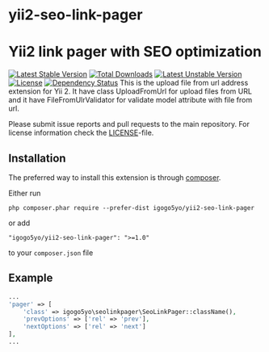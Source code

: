 # yii2-seo-link-pager
Yii2 link pager with SEO optimization
=====================================
[![Latest Stable Version](https://poser.pugx.org/igogo5yo/yii2-seo-link-pager/v/stable)](https://packagist.org/packages/igogo5yo/yii2-seo-link-pager) [![Total Downloads](https://poser.pugx.org/igogo5yo/yii2-seo-link-pager/downloads)](https://packagist.org/packages/igogo5yo/yii2-seo-link-pager) [![Latest Unstable Version](https://poser.pugx.org/igogo5yo/yii2-seo-link-pager/v/unstable)](https://packagist.org/packages/igogo5yo/yii2-seo-link-pager) [![License](https://poser.pugx.org/igogo5yo/yii2-seo-link-pager/license)](https://packagist.org/packages/igogo5yo/yii2-seo-link-pager) [![Dependency Status](https://www.versioneye.com/user/projects/55686ea96365320026021300/badge.svg?style=flat)](https://www.versioneye.com/user/projects/55686ea96365320026021300)
This is the upload file from url address extension for Yii 2. It have class UploadFromUrl for upload files from URL and it have FileFromUlrValidator for validate model attribute with file from url.

Please submit issue reports and pull requests to the main repository.
For license information check the [LICENSE](LICENSE.md)-file.

Installation
------------

The preferred way to install this extension is through [composer](http://getcomposer.org/download/).

Either run

```
php composer.phar require --prefer-dist igogo5yo/yii2-seo-link-pager
```

or add

```
"igogo5yo/yii2-seo-link-pager": ">=1.0"
```

to your `composer.json` file


Example
----

```php
...
'pager' => [
    'class' => igogo5yo\seolinkpager\SeoLinkPager::className(),
    'prevOptions' => ['rel' => 'prev'],
    'nextOptions' => ['rel' => 'next']
],
...
```
